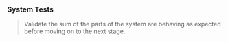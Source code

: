 ### System Tests
> Validate the sum of the parts of the system are behaving as expected before moving on to the next stage.

